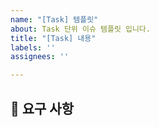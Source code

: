 ```yaml
---
name: "[Task] 템플릿"
about: Task 단위 이슈 템플릿 입니다.
title: "[Task] 내용"
labels: ''
assignees: ''

---
```


## 📄 요구 사항

<!-- 포스트 조회시 개행 무시 이슈 발견 -->
